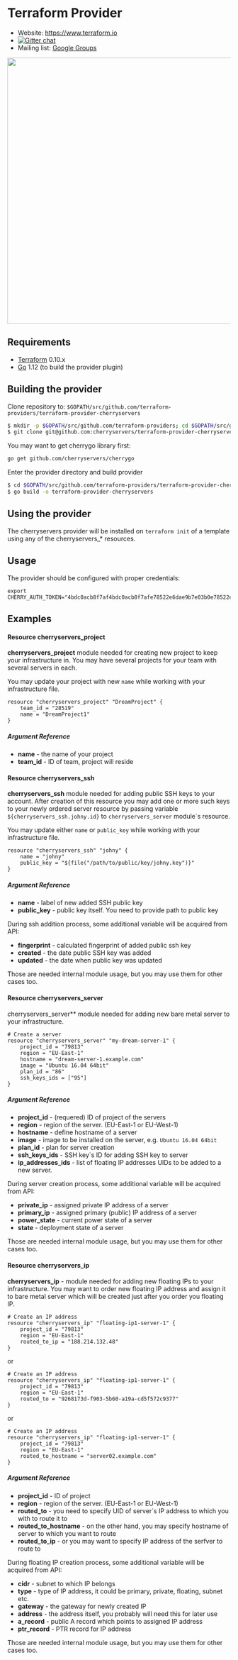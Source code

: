 Terraform Provider
==================

- Website: https://www.terraform.io
- [![Gitter chat](https://badges.gitter.im/hashicorp-terraform/Lobby.png)](https://gitter.im/hashicorp-terraform/Lobby)
- Mailing list: [Google Groups](http://groups.google.com/group/terraform-tool)

<img src="https://cdn.rawgit.com/hashicorp/terraform-website/master/content/source/assets/images/logo-hashicorp.svg" width="600px">

Requirements
------------

-	[Terraform](https://www.terraform.io/downloads.html) 0.10.x
-	[Go](https://golang.org/doc/install) 1.12 (to build the provider plugin)

Building the provider
---------------------

Clone repository to: `$GOPATH/src/github.com/terraform-providers/terraform-provider-cherryservers`

```bash
$ mkdir -p $GOPATH/src/github.com/terraform-providers; cd $GOPATH/src/github.com/terraform-providers
$ git clone git@github.com:cherryservers/terraform-provider-cherryservers.git
```

You may want to get cherrygo library first:

```bash
go get github.com/cherryservers/cherrygo
```

Enter the provider directory and build provider

```bash
$ cd $GOPATH/src/github.com/terraform-providers/terraform-provider-cherryservers
$ go build -o terraform-provider-cherryservers
```

Using the provider
------------------

The cherryservers provider will be installed on `terraform init` of a template using any of the cherryservers_* resources.

Usage
-----

The provider should be configured with proper credentials:

```
export CHERRY_AUTH_TOKEN="4bdc0acb8f7af4bdc0acb8f7afe78522e6dae9b7e03b0e78522e6dae9b7e03b0"
```

Examples
--------

#### Resource cherryservers_project

**cherryservers_project** module needed for creating new project to keep your infrastructure in. You may have several projects for your team with several servers in each.

You may update your project with new `name` while working with your infrastructure file.

```
resource "cherryservers_project" "DreamProject" {
    team_id = "28519"
    name = "DreamProject1"
}
```

##### Argument Reference
* **name** - the name of your project
* **team_id** - ID of team, project will reside

#### Resource cherryservers_ssh

**cherryservers_ssh** module needed for adding public SSH keys to your account. After creation of this resource you may add one or more such keys to your newly ordered server resource by passing variable `${cherryservers_ssh.johny.id}` to `cherryservers_server` module`s resource.

You may update either `name` or `public_key` while working with your infrastructure file.

```
resource "cherryservers_ssh" "johny" {
    name = "johny"
    public_key = "${file("/path/to/public/key/johny.key")}"
}
```

##### Argument Reference

* **name** - label of new added SSH public key
* **public_key** - public key itself. You need to provide path to public key

During ssh addition process, some additional variable will be acquired from API:

* **fingerprint** - calculated fingerprint of added public ssh key
* **created** - the date public SSH key was added
* **updated** - the date when public key was updated

Those are needed internal module usage, but you may use them for other cases too.

#### Resource cherryservers_server

*c*herryservers_server** module needed for adding new bare metal server to your infrastructure.

```
# Create a server
resource "cherryservers_server" "my-dream-server-1" {
    project_id = "79813"
    region = "EU-East-1"
    hostname = "dream-server-1.example.com"
    image = "Ubuntu 16.04 64bit"
    plan_id = "86"
    ssh_keys_ids = ["95"]
}
```

##### Argument Reference

* **project_id** - (requered) ID of project of the servers
* **region** - region of the server. (EU-East-1 or EU-West-1) 
* **hostname** - define hostname of a server
* **image** - image to be installed on the server, e.g. ```Ubuntu 16.04 64bit```
* **plan_id** - plan for server creation
* **ssh_keys_ids** - SSH key`s ID for adding SSH key to server
* **ip_addresses_ids** - list of floating IP addresses UIDs to be added to a new server.

During server creation process, some additional variable will be acquired from API:

* **private_ip** - assigned private IP address of a server
* **primary_ip** - assigned primary (public) IP address of a server
* **power_state** - current power state of a server
* **state** - deployment state of a server

Those are needed internal module usage, but you may use them for other cases too.

#### Resource cherryservers_ip

**cherryservers_ip** - module needed for adding new floating IPs to your infrastructure. You may want to order new floating IP address and assign it to bare metal server which will be created just after you order you floating IP.

```
# Create an IP address
resource "cherryservers_ip" "floating-ip1-server-1" {
    project_id = "79813"
    region = "EU-East-1"
    routed_to_ip = "188.214.132.48"
}
```

or 

```
# Create an IP address
resource "cherryservers_ip" "floating-ip1-server-1" {
    project_id = "79813"
    region = "EU-East-1"
    routed_to = "9268173d-f903-5b60-a19a-cd5f572c9377"
}
```

or

```
# Create an IP address
resource "cherryservers_ip" "floating-ip1-server-1" {
    project_id = "79813"
    region = "EU-East-1"
    routed_to_hostname = "server02.example.com"
}
```

##### Argument Reference

* **project_id** - ID of project
* **region** - region of the server. (EU-East-1 or EU-West-1) 
* **routed_to** - you need to specify UID of server`s IP address to which you with to route it to
* **routed_to_hostname** - on the other hand, you may specify hostname of server to which you want to route
* **routed_to_ip** - or you may want to specify IP address of the serfver to route to

During floating IP creation process, some additional variable will be acquired from API:

* **cidr** - subnet to which IP belongs
* **type** - type of IP address, it could be primary, private, floating, subnet etc.
* **gateway** - the gateway for newly created IP
* **address** - the address itself, you probably will need this for later use
* **a_record** - public A record which points to assigned IP address
* **ptr_record** - PTR record for IP address

Those are needed internal module usage, but you may use them for other cases too.